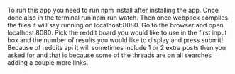 To run this app you need to run npm install after installing the app. Once done also in the terminal run npm run watch. Then once webpack compiles the files it will say running on localhost:8080. Go to the browser and open localhost:8080. Pick the reddit board you would like to use in the first input box and the number of results you would like to display and press submit! Because of reddits api it will sometimes include 1 or 2 extra posts then you asked for and that is because some of the threads are on all searches adding a couple more links. 
